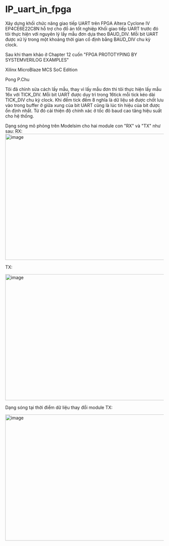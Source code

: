 # IP_uart_in_fpga
Xây dựng khối chức năng giao tiếp UART trên FPGA Altera Cyclone IV EP4CE6E22C8N hỗ trợ cho đồ án tốt nghiệp
Khối giao tiếp UART trước đó tôi thực hiện với nguyên lý lấy mẫu đơn dựa theo BAUD_DIV. Mỗi bit UART được xử lý trong một khoảng thời gian cố định bằng BAUD_DIV chu kỳ clock.

Sau khi tham khảo ở Chapter 12 cuốn 
"FPGA PROTOTYPING BY SYSTEMVERILOG EXAMPLES"

Xilinx MicroBlaze MCS SoC Edition

Pong P.Chu

Tôi đã chỉnh sửa cách lấy mẫu, thay vì lấy mẫu đơn thì tôi thực hiện lấy mẫu 16x với TICK_DIV. Mỗi bit UART được duy trì trong 16tick mỗi tick kéo dài TICK_DIV chu kỳ clock. Khi đếm tick đếm 8 nghĩa là dữ liệu sẽ được chốt lưu vào trong buffer ở giữa xung của bit UART cũng là lúc tín hiệu của bit được ổn định nhất. Từ đó cải thiện độ chính xác ở tốc đô baud cao tăng hiệu suất cho hệ thống.

Dạng sóng mô phỏng trên Modelsim cho hai module con "RX" và "TX" như sau:
RX: 
<img width="800" height="400" alt="image" src="https://github.com/user-attachments/assets/c2d94499-10af-45ac-85e1-7763107b6b02" />

TX:

<img width="800" height="400" alt="image" src="https://github.com/user-attachments/assets/3530497c-c8b1-4b5f-be30-c1ccbdcf1c1b" />

Dạng sóng tại thời điểm dữ liệu thay đổi module TX: 

<img width="800" height="400" alt="image" src="https://github.com/user-attachments/assets/47077b3e-9442-4236-89f0-1fd69fef1ad1" />


